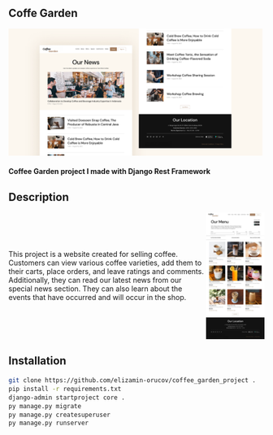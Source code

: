## Coffe Garden
<img src="readme_config/images/image_coffee_garden.png" height="250">

#### Coffee Garden project I made with Django Rest Framework

## Description

<div class="container" style="display:flex; align-items: center;">
    <div class="col-md-" style="display: inline-block;">
        <p>This project is a website created for selling coffee.
        Customers can view various coffee varieties,
        add them to their carts, place orders,
        and leave ratings and comments. Additionally,
        they can read our latest news from our special news section.
        They can also learn about the events that have occurred and will occur in the shop.</p>
    </div>
    <img src="readme_config/images/image_coffee_home.jpg" class="image" height="250" style="display: inline-block;">
</div>


## Installation
````bash
git clone https://github.com/elizamin-orucov/coffee_garden_project .
pip install -r requirements.txt
django-admin startproject core .
py manage.py migrate
py manage.py createsuperuser
py manage.py runserver
````